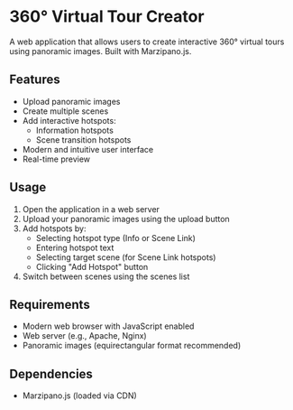 # 360° Virtual Tour Creator

A web application that allows users to create interactive 360° virtual tours using panoramic images. Built with Marzipano.js.

## Features

- Upload panoramic images
- Create multiple scenes
- Add interactive hotspots:
  - Information hotspots
  - Scene transition hotspots
- Modern and intuitive user interface
- Real-time preview

## Usage

1. Open the application in a web server
2. Upload your panoramic images using the upload button
3. Add hotspots by:
   - Selecting hotspot type (Info or Scene Link)
   - Entering hotspot text
   - Selecting target scene (for Scene Link hotspots)
   - Clicking "Add Hotspot" button
4. Switch between scenes using the scenes list

## Requirements

- Modern web browser with JavaScript enabled
- Web server (e.g., Apache, Nginx)
- Panoramic images (equirectangular format recommended)

## Dependencies

- Marzipano.js (loaded via CDN)
